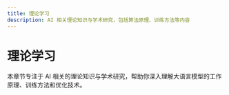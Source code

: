 ```yaml
---
title: 理论学习
description: AI 相关理论知识与学术研究，包括算法原理、训练方法等内容
---
```


# 理论学习

本章节专注于 AI 相关的理论知识与学术研究，帮助你深入理解大语言模型的工作原理、训练方法和优化技术。

